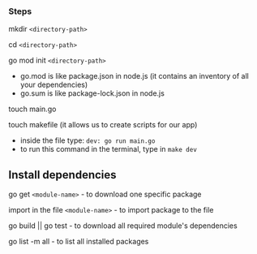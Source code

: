 ### Steps

mkdir `<directory-path>`

cd `<directory-path>`

go mod init `<directory-path>`

- go.mod is like package.json in node.js (it contains an inventory of all your dependencies)
- go.sum is like package-lock.json in node.js

touch main.go

touch makefile (it allows us to create scripts for our app)

- inside the file type: `dev: go run main.go`
- to run this command in the terminal, type in `make dev`

## Install dependencies

go get `<module-name>` - to download one specific package

import in the file `<module-name>` - to import package to the file

go build || go test - to download all required module's dependencies

go list -m all - to list all installed packages
